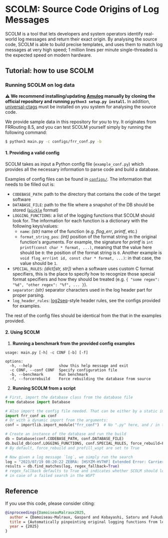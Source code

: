 # SCOLM: Source Code Origins of Log Messages

SCOLM is a tool that lets developers and system operators identify real-world log messages and return their exact origin. By analysing the source code, SCOLM is able to build precise templates, and uses them to match log messages at very high speed; 1 million lines per minute single-threaded is the expected speed on modern hardware.

## Tutorial: how to use SCOLM

### Running SCOLM on log data

**⚠️ We recommend installing/updating [Amulog](https://github.com/amulog/amulog) manually by cloning the official repository and running `python3 setup.py install`.** In addition, [universal-ctags](https://github.com/universal-ctags/ctags) must be installed on you system for analysing the source code.

We provide sample data in this repository for you to try. It originates from FRRouting 8.5, and you can test SCOLM yourself simply by running the following command:
```bash
$ python3 main.py -c configs/frr_conf.py -b
```

#### 1. Providing a valid config

SCOLM takes as input a Python config file (`example_conf.py`) which provides all the necessary information to parse code and build a database.

Examples of config files can be found in [`configs/`](https://github.com/3atlab/scolm/tree/main/release).
The information that needs to be filled out is:
- `CODEBASE_PATH`: path to the directory that contains the code of the target software
- `DATABASE_FILE`: path to the file where a snapshot of the DB should be stored ([`pickle`](https://docs.python.org/3/library/pickle.html) format)
- `LOGGING_FUNCTIONS`: a list of the logging functions that SCOLM should look for. The information for each function is a dictionary with the following keys/values:
  - `name`: *(str)* name of the function (e.g. _flog_err_, _printf_, etc.)
  - `format_string_pos`: *(int)* position of the format string in the original function's arguments. For example, the signature for _printf_ is `int printf(const char * format, ...)`, meaning that the value here should be `0`: the position of the format string is `0`. Another example is `void flog_err(int id, const char * format, ...)`: in that case, the value should be `1`.
- `SPECIAL_RULES`: *(dict[str, str])* when a software uses custom C format specifiers, this is the place to specify how to recognize those special format specifiers and how they should be treated (e.g. `{ "some regex": "%d", "other regex": "%f", ... }`).
- `separator`: *(str)* separator characters used in the log header part for proper parsing.
- `log_header_rules`: [log2seq](https://github.com/amulog/log2seq)-style header rules, see the configs provided for examples.

The rest of the config files should be identical from the that in the examples provided.

#### 2. Using SCOLM

1. **Running a benchmark from the provided config examples**

```
usage: main.py [-h] -c CONF [-b] [-f]

options:
  -h, --help            show this help message and exit
  -c CONF, --conf CONF  Specify configuration file
  -b, --benchmark       Run benchmark
  -f, --forcerebuild    Force rebuilding the database from source
```

2. **Running SCOLM from a script**

```py
# First, import the database class from the database file
from database import Database

# Also import the config file needed. That can be either by a static import:
import frr_conf as conf
# Or with a dynamic import from the arguments:
conf = importlib.import_module("frr_conf")  # No ".py" here, and / in the path are replaced with .

# Create an instance of the database and run the build
db = Database(conf.CODEBASE_PATH, conf.DATABASE_FILE)
db.build_db(conf.LOGGING_FUNCTIONS, conf.SPECIAL_RULES, force_rebuild=FORCE_REBUILD, prefill_wspt=True)
# By default, force_rebuild and prefill_wspt are set to True

# Now given a log message `log`, we simply run the search
log = "2023/07/19 08:20:22 ZEBRA: [HSYZM-HV7HF] Extended Error: Carrier for nexthop device is down"
results = db.find_matches(log, regex_fallback=True)
# regex_fallback defaults to True and indicates whether SCOLM should look into the regex table
# in case of a failed search in the WSPT
```

## Reference
If you use this code, please consider citing:
```bibtex
@inproceedings{DamoiseauMalraux2025,
  author = {Damoiseau-Malraux, Gaspard and Kobayashi, Satoru and Fukuda, Kensuke},
  title = {Automatically pinpointing original logging functions from log messages for network troubleshooting},
  year = {2025}
}
```
